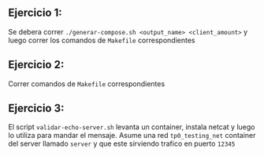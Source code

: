 ## Ejercicio 1:
Se debera correr `./generar-compose.sh <output_name> <client_amount>` y luego correr los comandos de `Makefile` correspondientes

## Ejercicio 2:
Correr comandos de `Makefile` correspondientes

## Ejercicio 3:
El script `validar-echo-server.sh` levanta un container, instala netcat y luego lo utiliza para mandar el mensaje. Asume una red `tp0_testing_net` container del server llamado `server` y que este sirviendo trafico en puerto `12345`
